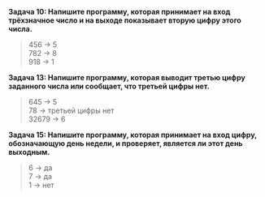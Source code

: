 **Задача 10: Напишите программу, которая принимает на вход трёхзначное число и на выходе показывает вторую цифру этого числа.**

>456 -> 5<br>
>782 -> 8<br>
>918 -> 1<br>

**Задача 13: Напишите программу, которая выводит третью цифру заданного числа или сообщает, что третьей цифры нет.**

>645 -> 5<br>
>78 -> третьей цифры нет<br>
>32679 -> 6<br>

**Задача 15: Напишите программу, которая принимает на вход цифру, обозначающую день недели, и проверяет, является ли этот день выходным.**

>6 -> да<br>
>7 -> да<br>
>1 -> нет<br>